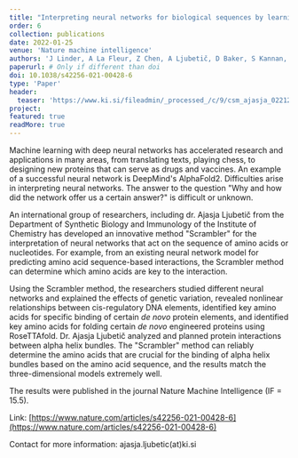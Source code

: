 ```yaml
---
title: "Interpreting neural networks for biological sequences by learning stochastic masks"
order: 6
collection: publications
date: 2022-01-25
venue: 'Nature machine intelligence'
authors: 'J Linder, A La Fleur, Z Chen, A Ljubetič, D Baker, S Kannan, G Seelig'
paperurl: # Only if different than doi
doi: 10.1038/s42256-021-00428-6
type: 'Paper'
header:
  teaser: 'https://www.ki.si/fileadmin/_processed_/c/9/csm_ajasja_0221283028.png'
project: 
featured: true
readMore: true
---
```

Machine learning with deep neural networks has accelerated research and applications in many areas, from translating texts, playing chess, to designing new proteins that can serve as drugs and vaccines. An example of a successful neural network is DeepMind's AlphaFold2. Difficulties arise in interpreting neural networks. The answer to the question "Why and how did the network offer us a certain answer?" is difficult or unknown.

An international group of researchers, including dr. Ajasja Ljubetič from the Department of Synthetic Biology and Immunology of the Institute of Chemistry has developed an innovative method "Scrambler" for the interpretation of neural networks that act on the sequence of amino acids or nucleotides. For example, from an existing neural network model for predicting amino acid sequence-based interactions, the Scrambler method can determine which amino acids are key to the interaction.

Using the Scrambler method, the researchers studied different neural networks and explained the effects of genetic variation, revealed nonlinear relationships between cis-regulatory DNA elements, identified key amino acids for specific binding of certain _de novo_ protein elements, and identified key amino acids for folding certain _de novo_ engineered proteins using RoseTTAfold. Dr. Ajasja Ljubetič analyzed and planned protein interactions between alpha helix bundles. The "Scrambler" method can reliably determine the amino acids that are crucial for the binding of alpha helix bundles based on the amino acid sequence, and the results match the three-dimensional models extremely well.

The results were published in the journal Nature Machine Intelligence (IF = 15.5).

Link: [https://www.nature.com/articles/s42256-021-00428-6](https://www.nature.com/articles/s42256-021-00428-6)

Contact for more information: ajasja.ljubetic(at)ki.si
